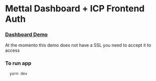 # Mettal Dashboard + ICP Frontend Auth

### [Dashboard Demo](https://dashboard.mettal.mx/)
At the momento this demo does not have a SSL you need to accept it to access

### To run app

```shell
  yarn dev 
```
